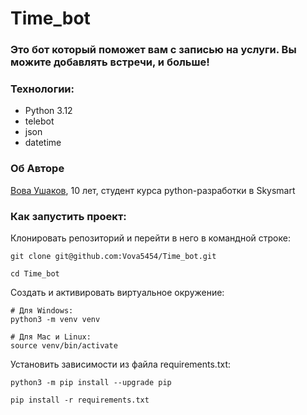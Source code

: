# Time_bot

### Это бот который поможет вам с записью на услуги. Вы можите добавлять встречи, и больше!

### Технологии:
- Python 3.12
- telebot
- json
- datetime

### Об Авторе
[Вова Ушаков](https://github.com/Vova5454), 10 лет, студент курса python-разработки в Skysmart


### Как запустить проект:

Клонировать репозиторий и перейти в него в командной строке:

```
git clone git@github.com:Vova5454/Time_bot.git
```

```
cd Time_bot
```

Cоздать и активировать виртуальное окружение:

```
# Для Windows:
python3 -m venv venv

# Для Mac и Linux:
source venv/bin/activate
```

Установить зависимости из файла requirements.txt:

```
python3 -m pip install --upgrade pip
```

```
pip install -r requirements.txt
```
